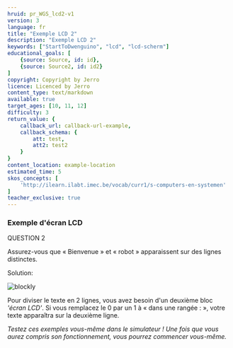 ```yaml
---
hruid: pr_WGS_lcd2-v1
version: 3
language: fr
title: "Exemple LCD 2"
description: "Exemple LCD 2"
keywords: ["StartToDwenguino", "lcd", "lcd-scherm"]
educational_goals: [
    {source: Source, id: id}, 
    {source: Source2, id: id2}
]
copyright: Copyright by Jerro
licence: Licenced by Jerro
content_type: text/markdown
available: true
target_ages: [10, 11, 12]
difficulty: 3
return_value: {
    callback_url: callback-url-example,
    callback_schema: {
        att: test,
        att2: test2
    }
}
content_location: example-location
estimated_time: 5
skos_concepts: [
    'http://ilearn.ilabt.imec.be/vocab/curr1/s-computers-en-systemen'
]
teacher_exclusive: true
---
```

### Exemple d'écran LCD

QUESTION 2

Assurez-vous que « Bienvenue » et « robot » apparaissent sur des lignes distinctes.

Solution:

![blockly](@learning-object/LCDM2-v1/fr/3)

Pour diviser le texte en 2 lignes, vous avez besoin d'un deuxième bloc *'écran LCD'*.
Si vous remplacez le 0 par un 1 à « dans une rangée : », votre texte apparaîtra sur la deuxième ligne.

*Testez ces exemples vous-même dans le simulateur ! Une fois que vous aurez compris son fonctionnement, vous pourrez commencer vous-même.*